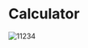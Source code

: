# Calculator
![11234](https://github.com/GabrielMouraKT/CalculatorInFlutter/assets/69040085/9fc3fd5c-2691-4ecc-a26a-20a775104047)
